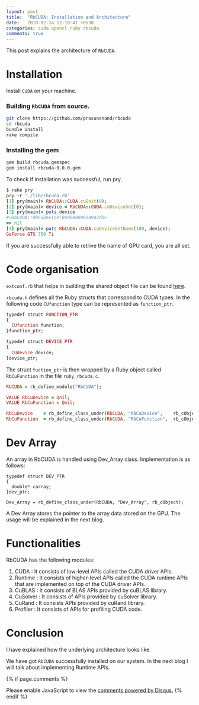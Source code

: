 ```yaml
---
layout: post
title:  "RbCUDA: Installation and Architecture"
date:   2018-02-24 12:10:41 +0530
categories: cuda opencl ruby rbcuda
comments: true
---
```


This post explains the architecture of `RbCUDA`.

# Installation

Install `CUDA` on your machine.

### Building `RbCUDA` from source.

```sh
git clone https://github.com/prasunanand/rbcuda
cd rbcuda
bundle install
rake compile
```

### Installing the gem

```sh
gem build rbcuda.gemspec
gem install rbcuda-0.0.0.gem
```

To check if installation was successful, run pry.

```ruby
$ rake pry
pry -r './lib/rbcuda.rb'
[1] pry(main)> RbCUDA::CUDA.cuInit(0);
[2] pry(main)> device = RbCUDA::CUDA.cuDeviceGet(0);
[3] pry(main)> puts device
#<RbCUDA::RbCuDevice:0x00000001a9a2d0>
=> nil
[4] pry(main)> puts RbCUDA::CUDA.cuDeviceGetName(100, device);
GeForce GTX 750 Ti
```
If you are successfully able to retrive the name of GPU card, you are all set.


# Code organisation

`extconf.rb` that helps in building the shared object file can be found [here](https://github.com/prasunanand/rbcuda/blob/master/ext/rbcuda/extconf.rb).


`rbcuda.h` defines all the Ruby structs that correspond to CUDA types. In the following code `CUfunction` type can be represented as `function_ptr`.


```ruby
typedef struct FUNCTION_PTR
{
  CUfunction function;
}function_ptr;

typedef struct DEVICE_PTR
{
  CUdevice device;
}device_ptr;

```
The struct `fuction_ptr` is then wrapped by a Ruby object called `RbCuFunction` in the file `ruby_rbcuda.c`.

```ruby
RbCUDA = rb_define_module("RbCUDA");

VALUE RbCuDevice = Qnil;
VALUE RbCuFunction = Qnil;

RbCuDevice    = rb_define_class_under(RbCUDA, "RbCuDevice",    rb_cObject);
RbCuFunction  = rb_define_class_under(RbCUDA, "RbCuFunction",  rb_cObject);

```

# Dev Array

An array in RbCUDA is handled using Dev_Array class. Implementation is as follows:

```
typedef struct DEV_PTR
{
  double* carray;
}dev_ptr;

Dev_Array = rb_define_class_under(RbCUDA, "Dev_Array", rb_cObject);

```
A Dev Array stores the pointer to the array data stored on the GPU. The usage will be explained in the next blog.

# Functionalities

RbCUDA has the following modules:
1. CUDA : It consists of low-level APIs called the CUDA driver APIs.
2. Runtime : It consists of higher-level APIs called the CUDA runtime APIs that are implemented on top of the CUDA driver APIs.
3. CuBLAS : It consists of BLAS APIs provided by cuBLAS library.
4. CuSolver : It consists of APIs provided by cuSolver library.
5. CuRand : It consists APIs provided by cuRand library.
6. Profiler : It consists of APIs for profiling CUDA code.

# Conclusion

I have explained how the underlying architecture looks like.

We have got `RbCUDA` successfully installed on our system. In the next blog I will talk about implementing Runtime APIs.



{% if page.comments %}
<div id="disqus_thread"></div>
<script>
/**
* RECOMMENDED CONFIGURATION VARIABLES: EDIT AND UNCOMMENT THE SECTION BELOW TO INSERT DYNAMIC VALUES FROM YOUR PLATFORM OR CMS.
* LEARN WHY DEFINING THESE VARIABLES IS IMPORTANT: https://disqus.com/admin/universalcode/#configuration-variables
*/
/*
var disqus_config = function () {
this.page.url = PAGE_URL; // Replace PAGE_URL with your page's canonical URL variable
this.page.identifier = PAGE_IDENTIFIER; // Replace PAGE_IDENTIFIER with your page's unique identifier variable
};
*/
(function() { // DON'T EDIT BELOW THIS LINE
var d = document, s = d.createElement('script');

s.src = '//prasunanandblog.disqus.com/embed.js';

s.setAttribute('data-timestamp', +new Date());
(d.head || d.body).appendChild(s);
})();
</script>
<noscript>Please enable JavaScript to view the <a href="https://disqus.com/?ref_noscript" rel="nofollow">comments powered by Disqus.</a></noscript>
{% endif %}
